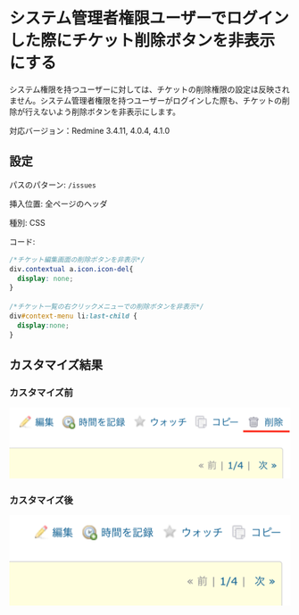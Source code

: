 # システム管理者権限ユーザーでログインした際にチケット削除ボタンを非表示にする

システム権限を持つユーザーに対しては、チケットの削除権限の設定は反映されません。システム管理者権限を持つユーザーがログインした際も、チケットの削除が行えないよう削除ボタンを非表示にします。

対応バージョン：Redmine 3.4.11, 4.0.4, 4.1.0

## 設定

パスのパターン: `/issues`

挿入位置: 全ページのヘッダ

種別: CSS

コード:

~~~ css
/*チケット編集画面の削除ボタンを非表示*/	
div.contextual a.icon.icon-del{
  display: none;
}

/*チケット一覧の右クリックメニューでの削除ボタンを非表示*/
div#context-menu li:last-child {
  display:none;
}
~~~

## カスタマイズ結果

### カスタマイズ前

![](issue-edit-icon-del-before@2x.png)

### カスタマイズ後

![](issue-edit-icon-del-after@2x.png)